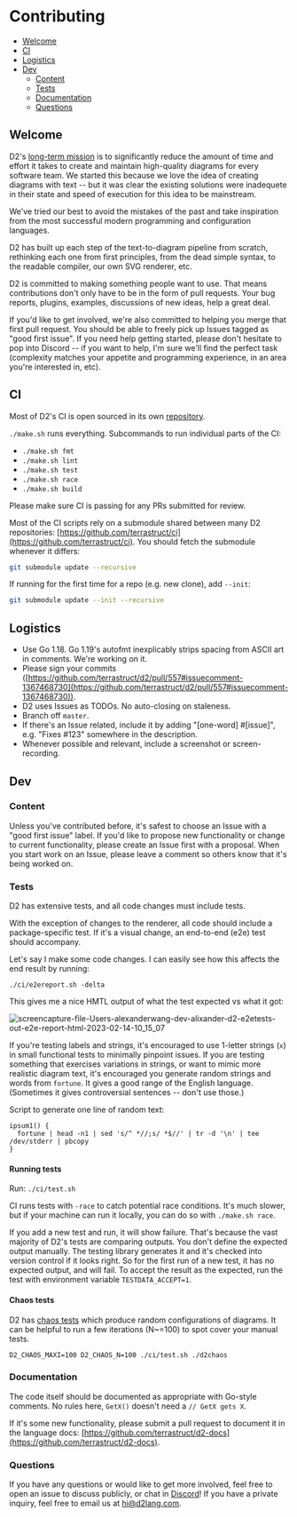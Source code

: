 # Contributing

<!-- toc -->
- <a href="#welcome" id="toc-welcome">Welcome</a>
- <a href="#ci" id="toc-ci">CI</a>
- <a href="#logistics" id="toc-logistics">Logistics</a>
- <a href="#dev" id="toc-dev">Dev</a>
  - <a href="#content" id="toc-content">Content</a>
  - <a href="#tests" id="toc-tests">Tests</a>
  - <a href="#documentation" id="toc-documentation">Documentation</a>
  - <a href="#questions" id="toc-questions">Questions</a>

## Welcome

D2's [long-term mission](https://d2lang.com/tour/future/) is to significantly reduce the
amount of time and effort it takes to create and maintain high-quality diagrams for every
software team. We started this because we love the idea of creating diagrams with text --
but it was clear the existing solutions were inadequete in their state and speed of
execution for this idea to be mainstream.

We've tried our best to avoid the mistakes of the past and take inspiration from the most
successful modern programming and configuration languages.

D2 has built up each step of the text-to-diagram pipeline from scratch, rethinking each
one from first principles, from the dead simple syntax, to the readable compiler, our own
SVG renderer, etc.

D2 is committed to making something people want to use. That means contributions don't
only have to be in the form of pull requests. Your bug reports, plugins, examples,
discussions of new ideas, help a great deal.

If you'd like to get involved, we're also committed to helping you merge that first
pull request. You should be able to freely pick up Issues tagged as "good first issue". If
you need help getting started, please don't hesitate to pop into Discord -- if you want to
help, I'm sure we'll find the perfect task (complexity matches your appetite and
programming experience, in an area you're interested in, etc).

## CI

Most of D2's CI is open sourced in its own
[repository](https://github.com/terrastruct/ci).

`./make.sh` runs everything. Subcommands to run individual parts of the CI:

- `./make.sh fmt`
- `./make.sh lint`
- `./make.sh test`
- `./make.sh race`
- `./make.sh build`


Please make sure CI is passing for any PRs submitted for review.

Most of the CI scripts rely on a submodule shared between many D2 repositories:
[https://github.com/terrastruct/ci](https://github.com/terrastruct/ci). You should fetch
the submodule whenever it differs:

```sh
git submodule update --recursive
```

If running for the first time for a repo (e.g. new clone), add `--init`:

```sh
git submodule update --init --recursive
```

## Logistics

- Use Go 1.18. Go 1.19's autofmt inexplicably strips spacing from ASCII art in comments.
  We're working on it.
- Please sign your commits
  ([https://github.com/terrastruct/d2/pull/557#issuecomment-1367468730](https://github.com/terrastruct/d2/pull/557#issuecomment-1367468730)).
- D2 uses Issues as TODOs. No auto-closing on staleness.
- Branch off `master`.
- If there's an Issue related, include it by adding "[one-word] #[issue]", e.g. "Fixes
  #123" somewhere in the description.
- Whenever possible and relevant, include a screenshot or screen-recording.

## Dev

### Content

Unless you've contributed before, it's safest to choose an Issue with a "good first issue"
label. If you'd like to propose new functionality or change to current functionality,
please create an Issue first with a proposal. When you start work on an Issue, please
leave a comment so others know that it's being worked on.

### Tests

D2 has extensive tests, and all code changes must include tests.

With the exception of changes to the renderer, all code should include a package-specific
test. If it's a visual change, an end-to-end (e2e) test should accompany.

Let's say I make some code changes. I can easily see how this affects the end result by
running:

```
./ci/e2ereport.sh -delta
```

This gives me a nice HMTL output of what the test expected vs what it got:

![screencapture-file-Users-alexanderwang-dev-alixander-d2-e2etests-out-e2e-report-html-2023-02-14-10_15_07](https://user-images.githubusercontent.com/3120367/218822836-bcc517f2-ae3e-4e0d-83f6-2cbaa2fd9275.png)

If you're testing labels and strings, it's encouraged to use 1-letter strings (`x`) in small
functional tests to minimally pinpoint issues. If you are testing something that exercises
variations in strings, or want to mimic more realistic diagram text, it's encouraged you
generate random strings and words from `fortune`. It gives a good range of the English
language. (Sometimes it gives controversial sentences -- don't use those.)

Script to generate one line of random text:
```
ipsum1() {
  fortune | head -n1 | sed 's/^ *//;s/ *$//' | tr -d '\n' | tee /dev/stderr | pbcopy
}
```

#### Running tests

Run: `./ci/test.sh`

CI runs tests with `-race` to catch potential race conditions. It's much slower, but if
your machine can run it locally, you can do so with `./make.sh race`.

If you add a new test and run, it will show failure. That's because the vast majority of
D2's tests are comparing outputs. You don't define the expected output manually. The
testing library generates it and it's checked into version control if it looks right. So
for the first run of a new test, it has no expected output, and will fail. To accept the
  result as the expected, run the test with environment variable `TESTDATA_ACCEPT=1`.

#### Chaos tests

D2 has [chaos tests](https://en.wikipedia.org/wiki/Chaos_engineering) which produce random
configurations of diagrams. It can be helpful to run a few iterations (N~=100) to spot
cover your manual tests.

`D2_CHAOS_MAXI=100 D2_CHAOS_N=100 ./ci/test.sh ./d2chaos`

### Documentation

The code itself should be documented as appropriate with Go-style comments. No rules here,
`GetX()` doesn't need a `// GetX gets X`.

If it's some new functionality, please submit a pull request to document it in the
language docs:
[https://github.com/terrastruct/d2-docs](https://github.com/terrastruct/d2-docs).

### Questions

If you have any questions or would like to get more involved, feel free to open an issue
to discuss publicly, or chat in [Discord](https://discord.gg/NF6X8K4eDq)! If you have a
private inquiry, feel free to email us at hi@d2lang.com.
